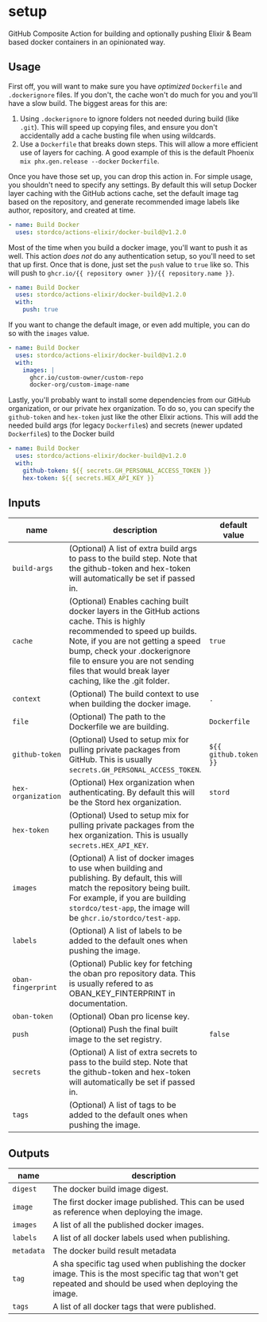 # setup

GitHub Composite Action for building and optionally pushing Elixir & Beam based docker containers in an opinionated way.

## Usage

First off, you will want to make sure you have _optimized_ `Dockerfile` and `.dockerignore` files. If you don't, the cache won't do much for you and you'll have a slow build. The biggest areas for this are:
1) Using `.dockerignore` to ignore folders not needed during build (like `.git`). This will speed up copying files, and ensure you don't accidentally add a cache busting file when using wildcards.
2) Use a `Dockerfile` that breaks down steps. This will allow a more efficient use of layers for caching. A good example of this is the default Phoenix `mix phx.gen.release --docker` `Dockerfile`.

Once you have those set up, you can drop this action in. For simple usage, you shouldn't need to specify any settings. By default this will setup Docker layer caching with the GitHub actions cache, set the default image tag based on the repository, and generate recommended image labels like author, repository, and created at time.

<!-- {x-release-please-start-version} -->
```yaml
- name: Build Docker
  uses: stordco/actions-elixir/docker-build@v1.2.0
```
<!-- {x-release-please-end} -->

Most of the time when you build a docker image, you'll want to push it as well. This action _does not_ do any authentication setup, so you'll need to set that up first. Once that is done, just set the `push` value to `true` like so. This will push to `ghcr.io/{{ repository owner }}/{{ repository.name }}`.

<!-- {x-release-please-start-version} -->
```yaml
- name: Build Docker
  uses: stordco/actions-elixir/docker-build@v1.2.0
  with:
    push: true
```
<!-- {x-release-please-end} -->

If you want to change the default image, or even add multiple, you can do so with the `images` value.

<!-- {x-release-please-start-version} -->
```yaml
- name: Build Docker
  uses: stordco/actions-elixir/docker-build@v1.2.0
  with:
    images: |
      ghcr.io/custom-owner/custom-repo
      docker-org/custom-image-name
```
<!-- {x-release-please-end} -->

Lastly, you'll probably want to install some dependencies from our GitHub organization, or our private hex organization. To do so, you can specify the `github-token` and `hex-token` just like the other Elixir actions. This will add the needed build args (for legacy `Dockerfile`s) and secrets (newer updated `Dockerfile`s) to the Docker build

<!-- {x-release-please-start-version} -->
```yaml
- name: Build Docker
  uses: stordco/actions-elixir/docker-build@v1.2.0
  with:
    github-token: ${{ secrets.GH_PERSONAL_ACCESS_TOKEN }}
    hex-token: ${{ secrets.HEX_API_KEY }}
```
<!-- {x-release-please-end} -->

## Inputs

| name | description | default value |
| --- | --- | --- |
| `build-args` | (Optional) A list of extra build args to pass to the build step. Note that the github-token and hex-token will automatically be set if passed in. | |
| `cache` | (Optional) Enables caching built docker layers in the GitHub actions cache. This is highly recommended to speed up builds. Note, if you are not getting a speed bump, check your .dockerignore file to ensure you are not sending files that would break layer caching, like the .git folder. | `true` |
| `context` | (Optional) The build context to use when building the docker image. | `.` |
| `file` | (Optional) The path to the Dockerfile we are building. | `Dockerfile` |
| `github-token` | (Optional) Used to setup mix for pulling private packages from GitHub. This is usually `secrets.GH_PERSONAL_ACCESS_TOKEN`. | `${{ github.token }}` |
| `hex-organization` | (Optional) Hex organization when authenticating. By default this will be the Stord hex organization. | `stord` |
| `hex-token` | (Optional) Used to setup mix for pulling private packages from the hex organization. This is usually `secrets.HEX_API_KEY`. | |
| `images` | (Optional) A list of docker images to use when building and publishing. By default, this will match the repository being built. For example, if you are building `stordco/test-app`, the image will be `ghcr.io/stordco/test-app`. | |
| `labels` | (Optional) A list of labels to be added to the default ones when pushing the image. | |
| `oban-fingerprint` | (Optional) Public key for fetching the oban pro repository data. This is usually refered to as OBAN_KEY_FINTERPRINT in documentation. | |
| `oban-token` | (Optional) Oban pro license key. | |
| `push` | (Optional) Push the final built image to the set registry. | `false` |
| `secrets` | (Optional) A list of extra secrets to pass to the build step. Note that the github-token and hex-token will automatically be set if passed in. | |
| `tags` | (Optional) A list of tags to be added to the default ones when pushing the image. | |

## Outputs

| name | description |
| --- | --- |
| `digest` | The docker build image digest. |
| `image` | The first docker image published. This can be used as reference when deploying the image. |
| `images` | A list of all the published docker images. |
| `labels` | A list of all docker labels used when publishing. |
| `metadata` | The docker build result metadata |
| `tag` | A sha specific tag used when publishing the docker image. This is the most specific tag that won't get repeated and should be used when deploying the image. |
| `tags` | A list of all docker tags that were published. |
